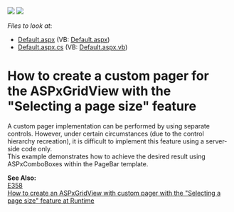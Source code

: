 <!-- default badges list -->
[![](https://img.shields.io/badge/Open_in_DevExpress_Support_Center-FF7200?style=flat-square&logo=DevExpress&logoColor=white)](https://supportcenter.devexpress.com/ticket/details/E1738)
[![](https://img.shields.io/badge/📖_How_to_use_DevExpress_Examples-e9f6fc?style=flat-square)](https://docs.devexpress.com/GeneralInformation/403183)
<!-- default badges end -->
<!-- default file list -->
*Files to look at*:

* [Default.aspx](./CS/WebSite/Default.aspx) (VB: [Default.aspx](./VB/WebSite/Default.aspx))
* [Default.aspx.cs](./CS/WebSite/Default.aspx.cs) (VB: [Default.aspx.vb](./VB/WebSite/Default.aspx.vb))
<!-- default file list end -->
# How to create a custom pager for the ASPxGridView with the "Selecting a page size" feature


<p>A custom pager implementation can be performed by using separate controls. However, under certain circumstances (due to the control hierarchy recreation), it is difficult to implement this feature using a server-side code only.<br />
This example demonstrates how to achieve the desired result using ASPxComboBoxes within the PageBar template.</p><p><strong>See Also:</strong><br />
<a href="https://www.devexpress.com/Support/Center/p/E358">E358</a><u><br />
</u><a href="https://www.devexpress.com/Support/Center/p/E4802">How to create an ASPxGridView with custom pager with the "Selecting a page size" feature at Runtime</a></p>

<br/>


